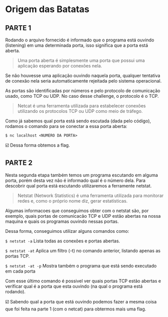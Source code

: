 # Origem das Batatas

## PARTE 1

Rodando o arquivo fornecido é informado que o programa está ouvindo \(listening\) em uma determinada porta, isso significa que a porta está aberta.

> Uma porta aberta é simplesmente uma porta que possui uma aplicação esperando por conexões nela. 

Se não houvesse uma aplicação ouvindo naquela porta, qualquer tentativa de conexão nela seria automaticamente rejeitada pelo sistema operacional.

As portas são identificadas por números e pelo protocolo de comunicação usado, como TCP ou UDP. No caso desse challenge, o protocolo é o TCP.

> Netcat é uma ferramenta utilizada para estabelecer conexões utilizando os protocolos TCP ou UDP como meio de tráfego.

Como já sabemos qual porta está sendo escutada \(dada pelo código\), rodamos o comando para se conectar a essa porta aberta:

`$ nc localhost <NUMERO DA PORTA>` 

:ballot_box_with_check: Dessa forma obtemos a flag.

## PARTE 2

Nesta segunda etapa também temos um programa escutando em alguma porta, porém desta vez não é informado qual é o número dela. Para descobrir qual porta está escutando utilizaremos a ferramente netstat.

> Netstat \(Network Statistics\) é uma ferramenta utilizada para monitorar redes e, como o próprio nome diz, gerar estatísticas.

Algumas informacoes que conseguimos obter com o netstat são, por exemplo, quais portas de comunicacão TCP e UDP estão abertas na nossa maquina e quais os programas ouvindo nessas portas.

Dessa forma, conseguimos utilizar alguns comandos como:

`$ netstat -a` Lista todas as conexões e portas abertas.

`$ netstat -at` Aplica um filtro \(-t\) no comando anterior, listando apenas as portas TCP.

`$ netstat -at -p` Mostra também o programa que está sendo executado em cada porta

Com esse último comando é possivel ver quais portas TCP estão abertas e verificar qual é a porta que esta ouvindo \(na qual o programa está rodando\).

:ballot_box_with_check: Sabendo qual a porta que está ouvindo podemos fazer a mesma coisa que foi feita na parte 1 \(com o netcat\) para obtermos mais uma flag.

